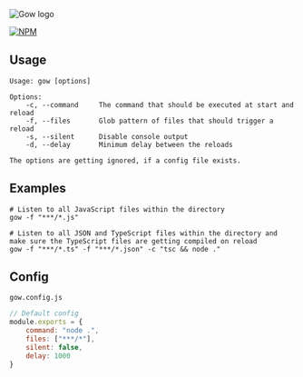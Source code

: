 ![Gow logo](https://repository-images.githubusercontent.com/239176380/cadf1e00-4b78-11ea-8585-bb9c7b6b3038)

[![NPM](https://nodei.co/npm/gow.png?downloads=true&downloadRank=true)](https://nodei.co/npm/gow/)
## Usage

````
Usage: gow [options]

Options:
    -c, --command     The command that should be executed at start and reload
    -f, --files       Glob pattern of files that should trigger a reload
    -s, --silent      Disable console output
    -d, --delay       Minimum delay between the reloads

The options are getting ignored, if a config file exists.
````

## Examples
````shell script
# Listen to all JavaScript files within the directory
gow -f "***/*.js"

# Listen to all JSON and TypeScript files within the directory and make sure the TypeScript files are getting compiled on reload
gow -f "***/*.ts" -f "***/*.json" -c "tsc && node ."
````

## Config
`gow.config.js`
````javascript
// Default config
module.exports = {
    command: "node .",  
    files: ["***/*"],
    silent: false,
    delay: 1000
}
````